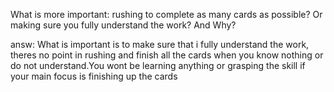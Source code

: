 What is more important: rushing to complete as many cards as possible? Or making sure you fully understand the work? And Why?

answ:
What is important is to make sure that i fully understand the work, theres no point in rushing and finish all the cards when you know nothing or do not understand.You wont be learning anything or grasping the skill if your main focus is finishing up the cards
